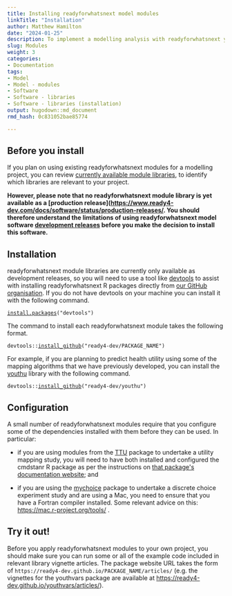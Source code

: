 ```yaml
---
title: Installing readyforwhatsnext model modules
linkTitle: "Installation"
author: Matthew Hamilton
date: "2024-01-25"
description: To implement a modelling analysis with readyforwhatsnext you need to install model module R libraries.
slug: Modules
weight: 3
categories: 
- Documentation
tags: 
- Model
- Model - modules
- Software
- Software - libraries
- Software - libraries (installation)
output: hugodown::md_document
rmd_hash: 0c831052bae85774

---
```


## Before you install

If you plan on using existing readyforwhatsnext modules for a modelling project, you can review [currently available module libraries](/docs/model/modules/finding/libraries/), to identify which libraries are relevant to your project.

**However, please note that no readyforwhatsnext module library is yet available as a \[production release\](<https://www.ready4-dev.com/docs/software/status/production-releases/>. You should therefore understand the limitations of using readyforwhatsnext model software [development releases](https://www.ready4-dev.com/docs/software/status/development-releases/) before you make the decision to install this software.**

## Installation

readyforwhatsnext module libraries are currently only available as development releases, so you will need to use a tool like [devtools](https://devtools.r-lib.org) to assist with installing readyforwhatsnext R packages directly from [our GitHub organisation](https://github.com/ready4-dev). If you do not have devtools on your machine you can install it with the following command.

<div class="highlight">

<pre class='chroma'><code class='language-r' data-lang='r'><span><span class='nf'><a href='https://rdrr.io/r/utils/install.packages.html'>install.packages</a></span><span class='o'>(</span><span class='s'>"devtools"</span><span class='o'>)</span></span></code></pre>

</div>

The command to install each readyforwhatsnext module takes the following format.

<div class="highlight">

<pre class='chroma'><code class='language-r' data-lang='r'><span><span class='nf'>devtools</span><span class='nf'>::</span><span class='nf'><a href='https://remotes.r-lib.org/reference/install_github.html'>install_github</a></span><span class='o'>(</span><span class='s'>"ready4-dev/PACKAGE_NAME"</span><span class='o'>)</span></span></code></pre>

</div>

For example, if you are planning to predict health utility using some of the mapping algorithms that we have previously developed, you can install the [youthu](https://ready4-dev.github.io/youthu/) library with the following command.

<div class="highlight">

<pre class='chroma'><code class='language-r' data-lang='r'><span><span class='nf'>devtools</span><span class='nf'>::</span><span class='nf'><a href='https://remotes.r-lib.org/reference/install_github.html'>install_github</a></span><span class='o'>(</span><span class='s'>"ready4-dev/youthu"</span><span class='o'>)</span></span></code></pre>

</div>

## Configuration

A small number of readyforwhatsnext modules require that you configure some of the dependencies installed with them before they can be used. In particular:

-   if you are using modules from the [TTU](https://ready4-dev.github.io/TTU/) package to undertake a utility mapping study, you will need to have both installed and configured the cmdstanr R package as per the instructions on [that package's documentation website](https://mc-stan.org/cmdstanr/); and

-   if you are using the [mychoice](https://ready4-dev.github.io/mychoice/) package to undertake a discrete choice experiment study and are using a Mac, you need to ensure that you have a Fortran compiler installed. Some relevant advice on this: <https://mac.r-project.org/tools/> .

## Try it out!

Before you apply readyforwhatsnext modules to your own project, you should make sure you can run some or all of the example code included in relevant library vignette articles. The package website URL takes the form of `https://ready4-dev.github.io/PACKAGE_NAME/articles/` (e.g. the vignettes for the youthvars package are available at <https://ready4-dev.github.io/youthvars/articles/>).

